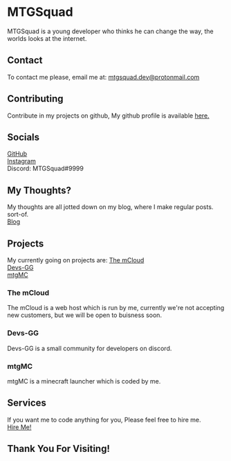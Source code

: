 # MTGSquad
MTGSquad is a young developer who thinks he can change the way, the worlds looks at the internet.

## Contact
To contact me please, email me at: [mtgsquad.dev@protonmail.com](mailto:mtgsquad.dev@protonmail.com)

## Contributing
Contribute in my projects on github, My github profile is available [here.](https://github.com/mtgsquad)

## Socials
[GitHub](https://github.com/mtgsquad)
<br>
[Instagram](https://instagram.com/mtgsquad.dev)
<br>
Discord: MTGSquad#9999

## My Thoughts?
My thoughts are all jotted down on my blog, where I make regular posts. sort-of.
<br>
[Blog](https://blog.mtgsquad-dev.com)

## Projects
My currently going on projects are:
[The mCloud](https://the-mcloud.ml)
<br>
[Devs-GG](http://gg.gg/devsgg)
<br>
[mtgMC](http://mtgmc.mtgsquad-dev.com)

### The mCloud
The mCloud is a web host which is run by me, currently we're not accepting new customers, but we will be open to buisness soon.

### Devs-GG
Devs-GG is a small community for developers on discord.

### mtgMC
mtgMC is a minecraft launcher which is coded by me.

## Services
If you want me to code anything for you, Please feel free to hire me.
<br>
[Hire Me!](mailto:mtgsquad.dev@protonmail.com)

## Thank You For Visiting!
